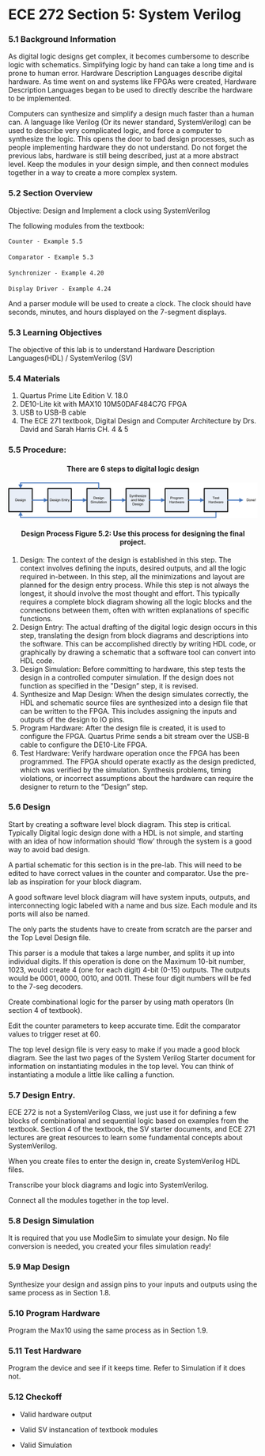 # ECE 272 Section 5: System Verilog
### 5.1 Background Information
As digital logic designs get complex, it becomes cumbersome to describe logic with schematics. Simplifying logic by hand can take a long time and is prone to human error. Hardware Description Languages describe digital hardware. As time went on and systems like FPGAs were created, Hardware Description Languages began to be used to directly describe the hardware to be implemented.

 

Computers can synthesize and simplify a design much faster than a human can. A language like Verilog (Or its newer standard, SystemVerilog) can be used to describe very complicated logic, and force a computer to synthesize the logic. This opens the door to bad design processes, such as people implementing hardware they do not understand. Do not forget the previous labs, hardware is still being described, just at a more abstract level. Keep the modules in your design simple, and then connect modules together in a way to create a more complex system.

 

### 5.2 Section Overview
Objective: Design and Implement a clock using SystemVerilog

The following modules from the textbook:

    Counter - Example 5.5

    Comparator - Example 5.3

    Synchronizer - Example 4.20

    Display Driver - Example 4.24

And a parser module will be used to create a clock. The clock should have seconds, minutes, and hours displayed on the 7-segment displays.  

### 5.3 Learning Objectives
 The objective of this lab is to understand Hardware Description Languages(HDL) / SystemVerilog (SV) 

### 5.4 Materials
1. Quartus Prime Lite Edition V. 18.0
2. DE10-Lite kit with MAX10 10M50DAF484C7G FPGA 
3. USB to USB-B cable
4. The ECE 271 textbook, Digital Design and Computer Architecture by Drs. David and Sarah Harris CH. 4 & 5
### 5.5 Procedure:
#### <div align="center">There are 6 steps to digital logic design</div>
![Design Process Flow](https://github.com/regerj/ECE-272-Lab-4/blob/master/4.1%20Design%20Process.png)
#### <div align="center">Design Process Figure 5.2: Use this process for designing the final project.</div>

1. Design: The context of the design is established in this step. The context involves defining the inputs, desired outputs, and all the logic required in-between. In this step, all the minimizations and layout are planned for the design entry process. While this step is not always the longest, it should involve the most thought and effort. This typically requires a complete block diagram showing all the logic blocks and the connections between them, often with written explanations of specific functions. 
2. Design Entry: The actual drafting of the digital logic design occurs in this step, translating the design from block diagrams and descriptions into the software. This can be accomplished directly by writing HDL code, or graphically by drawing a schematic that a software tool can convert into HDL code. 
3. Design Simulation: Before committing to hardware, this step tests the design in a controlled computer simulation. If the design does not function as specified in the ”Design” step, it is revised. 
4. Synthesize and Map Design: When the design simulates correctly, the HDL and schematic source files are synthesized into a design file that can be written to the FPGA. This includes assigning the inputs and outputs of the design to IO pins. 
5. Program Hardware: After the design file is created, it is used to configure the FPGA. Quartus Prime sends a bit stream over the USB-B cable to configure the DE10-Lite FPGA. 
6. Test Hardware: Verify hardware operation once the FPGA has been programmed. The FPGA should operate exactly as the design predicted, which was verified by the simulation. Synthesis problems, timing violations, or incorrect assumptions about the hardware can require the designer to return to the ”Design” step.
### 5.6 Design
Start by creating a software level block diagram. This step is critical. Typically Digital logic design done with a HDL is not simple, and starting with an idea of how information should ‘flow’ through the system is a good way to avoid bad design.

A partial schematic for this section is in the pre-lab. This will need to be edited to have correct values in the counter and comparator. Use the pre-lab as inspiration for your block diagram.

A good software level block diagram will have system inputs, outputs, and interconnecting logic labeled with a name and bus size. Each module and its ports will also be named.

 

The only parts the students have to create from scratch are the parser and the Top Level Design file.  

 

This parser is a module that takes a large number, and splits it up into individual digits. If this operation is done on the Maximum 10-bit number, 1023, would create 4 (one for each digit) 4-bit (0-15) outputs. The outputs would be 0001, 0000, 0010, and 0011. These four digit numbers will be fed to the 7-seg decoders.  

Create combinational logic for the parser by using math operators (In section 4 of textbook).

Edit the counter parameters to keep accurate time. Edit the comparator values to trigger reset at 60.  

 

The top level design file is very easy to make if you made a good block diagram. See the last two pages of the System Verilog Starter document for information on instantiating modules in the top level. You can think of instantiating a module a little like calling a function.

### 5.7 Design Entry.
ECE 272 is not a SystemVerilog Class, we just use it for defining a few blocks of combinational and sequential logic based on examples from the textbook.  Section 4 of the textbook, the SV starter documents, and ECE 271 lectures are great resources to learn some fundamental concepts about SystemVerilog.

 

When you create files to enter the design in, create SystemVerilog HDL files.

 

Transcribe your block diagrams and logic into SystemVerilog.

Connect all the modules together in the top level.

### 5.8 Design Simulation
It is required that you use ModleSim to simulate your design. No file conversion is needed, you created your files simulation ready! 

### 5.9 Map Design
Synthesize your design and assign pins to your inputs and outputs using the same process as in Section 1.8.

### 5.10 Program Hardware
Program the Max10 using the same process as in Section 1.9.

### 5.11 Test Hardware
Program the device and see if it keeps time. Refer to Simulation if it does not. 

### 5.12 Checkoff
* Valid hardware output

* Valid SV instancation of textbook modules

* Valid Simulation
